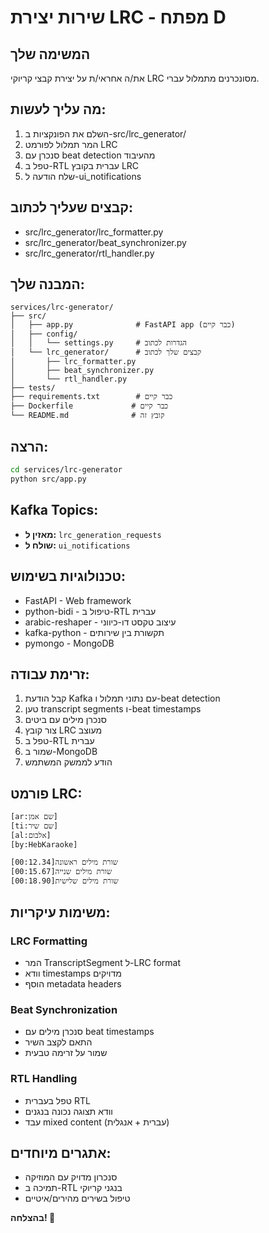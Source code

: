 # שירות יצירת LRC - מפתח D

## המשימה שלך
את/ה אחראי/ת על יצירת קבצי קריוקי LRC מסונכרנים מתמלול עברי.

## מה עליך לעשות:
1. השלם את הפונקציות ב-src/lrc_generator/
2. המר תמלול לפורמט LRC
3. סנכרן עם beat detection מהעיבוד
4. טפל ב-RTL עברית בקובץ LRC
5. שלח הודעה ל-ui_notifications

## קבצים שעליך לכתוב:
- src/lrc_generator/lrc_formatter.py
- src/lrc_generator/beat_synchronizer.py
- src/lrc_generator/rtl_handler.py

## המבנה שלך:
```
services/lrc-generator/
├── src/
│   ├── app.py              # FastAPI app (כבר קיים)
│   ├── config/
│   │   └── settings.py     # הגדרות לכתוב
│   └── lrc_generator/      # קבצים שלך לכתוב
│       ├── lrc_formatter.py
│       ├── beat_synchronizer.py
│       └── rtl_handler.py
├── tests/
├── requirements.txt        # כבר קיים
├── Dockerfile             # כבר קיים
└── README.md              # קובץ זה
```

## הרצה:
```bash
cd services/lrc-generator
python src/app.py
```

## Kafka Topics:
- **מאזין ל:** `lrc_generation_requests`
- **שולח ל:** `ui_notifications`

## טכנולוגיות בשימוש:
- FastAPI - Web framework
- python-bidi - טיפול ב-RTL עברית
- arabic-reshaper - עיצוב טקסט דו-כיווני
- kafka-python - תקשורת בין שירותים
- pymongo - MongoDB

## זרימת עבודה:
1. קבל הודעת Kafka עם נתוני תמלול ו-beat detection
2. טען transcript segments ו-beat timestamps
3. סנכרן מילים עם ביטים
4. צור קובץ LRC מעוצב
5. טפל ב-RTL עברית
6. שמור ב-MongoDB
7. הודע לממשק המשתמש

## פורמט LRC:
```
[ar:שם אמן]
[ti:שם שיר]
[al:אלבום]
[by:HebKaraoke]

[00:12.34]שורת מילים ראשונה
[00:15.67]שורת מילים שנייה
[00:18.90]שורת מילים שלישית
```

## משימות עיקריות:
### LRC Formatting
- המר TranscriptSegment ל-LRC format
- וודא timestamps מדויקים
- הוסף metadata headers

### Beat Synchronization
- סנכרן מילים עם beat timestamps
- התאם לקצב השיר
- שמור על זרימה טבעית

### RTL Handling
- טפל בעברית RTL
- וודא תצוגה נכונה בנגנים
- עבד mixed content (עברית + אנגלית)

## אתגרים מיוחדים:
- סנכרון מדויק עם המוזיקה
- תמיכה ב-RTL בנגני קריוקי
- טיפול בשירים מהירים/איטיים

**בהצלחה! 🎵**